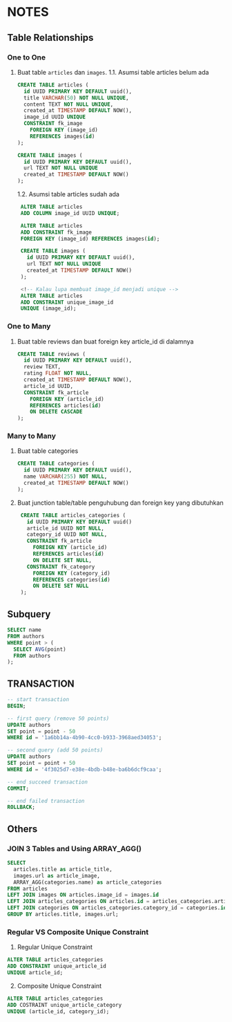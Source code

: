 # NOTES

## Table Relationships

### One to One

1. Buat table `articles` dan `images`.
   1.1. Asumsi table articles belum ada

   ```sql
   CREATE TABLE articles (
     id UUID PRIMARY KEY DEFAULT uuid(),
     title VARCHAR(50) NOT NULL UNIQUE,
     content TEXT NOT NULL UNIQUE,
     created_at TIMESTAMP DEFAULT NOW(),
     image_id UUID UNIQUE
     CONSTRAINT fk_image
       FOREIGN KEY (image_id)
       REFERENCES images(id)
   );

   CREATE TABLE images (
     id UUID PRIMARY KEY DEFAULT uuid(),
     url TEXT NOT NULL UNIQUE
     created_at TIMESTAMP DEFAULT NOW()
   );
   ```

   1.2. Asumsi table articles sudah ada

   ```sql
    ALTER TABLE articles
    ADD COLUMN image_id UUID UNIQUE;

    ALTER TABLE articles
    ADD CONSTRAINT fk_image
    FOREIGN KEY (image_id) REFERENCES images(id);

    CREATE TABLE images (
      id UUID PRIMARY KEY DEFAULT uuid(),
      url TEXT NOT NULL UNIQUE
      created_at TIMESTAMP DEFAULT NOW()
    );

    <!-- Kalau lupa membuat image_id menjadi unique -->
    ALTER TABLE articles
    ADD CONSTRAINT unique_image_id
    UNIQUE (image_id);
   ```

### One to Many

1. Buat table reviews dan buat foreign key article_id di dalamnya

   ```sql
   CREATE TABLE reviews (
     id UUID PRIMARY KEY DEFAULT uuid(),
     review TEXT,
     rating FLOAT NOT NULL,
     created_at TIMESTAMP DEFAULT NOW(),
     article_id UUID,
     CONSTRAINT fk_article
       FOREIGN KEY (article_id)
       REFERENCES articles(id)
       ON DELETE CASCADE
   );
   ```

### Many to Many

1. Buat table categories

   ```sql
   CREATE TABLE categories (
     id UUID PRIMARY KEY DEFAULT uuid(),
     name VARCHAR(255) NOT NULL,
     created_at TIMESTAMP DEFAULT NOW()
   );
   ```

2. Buat junction table/table penguhubung dan foreign key yang dibutuhkan

   ```sql
    CREATE TABLE articles_categories (
      id UUID PRIMARY KEY DEFAULT uuid()
      article_id UUID NOT NULL,
      category_id UUID NOT NULL,
      CONSTRAINT fk_article
        FOREIGN KEY (article_id)
        REFERENCES articles(id)
        ON DELETE SET NULL,
      CONSTRAINT fk_category
        FOREIGN KEY (category_id)
        REFERENCES categories(id)
        ON DELETE SET NULL
    );
   ```

## Subquery

```sql
SELECT name
FROM authors
WHERE point > (
  SELECT AVG(point)
  FROM authors
);
```

## TRANSACTION

```sql
-- start transaction
BEGIN;

-- first query (remove 50 points)
UPDATE authors
SET point = point - 50
WHERE id = '1a6bb14a-4b90-4cc0-b933-3968aed34053';

-- second query (add 50 points)
UPDATE authors
SET point = point + 50
WHERE id = '4f3025d7-e38e-4bdb-b48e-ba6b6dcf9caa';

-- end succeed transaction
COMMIT;

-- end failed transaction
ROLLBACK;


```

## Others

### JOIN 3 Tables and Using ARRAY_AGG()

```sql
SELECT
  articles.title as article_title,
  images.url as article_image,
  ARRAY_AGG(categories.name) as article_categories
FROM articles
LEFT JOIN images ON articles.image_id = images.id
LEFT JOIN articles_categories ON articles.id = articles_categories.article_id
LEFT JOIN categories ON articles_categories.category_id = categories.id
GROUP BY articles.title, images.url;
```

### Regular VS Composite Unique Constraint

1. Regular Unique Constraint

```sql
ALTER TABLE articles_categories
ADD CONSTRAINT unique_article_id
UNIQUE article_id;
```

2. Composite Unique Constraint

```sql
ALTER TABLE articles_categories
ADD COSTRAINT unique_article_category
UNIQUE (article_id, category_id);
```
